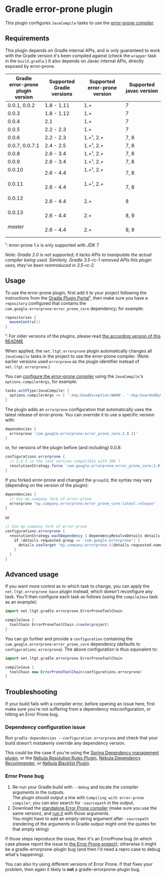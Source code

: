 Gradle error-prone plugin
=========================

This plugin configures `JavaCompile` tasks to use the [error-prone compiler].

[error-prone compiler]: http://errorprone.info/

Requirements
------------

This plugin depends on Gradle internal APIs,
and is only guaranteed to work with the Gradle version it's been compiled against
(check the `wrapper` task in the `build.gradle`.)
It also depends on Javac internal APIs, directly exposed by error-prone.

 Gradle error-prone plugin version | Supported Gradle versions | Supported error-prone version | Supported javac version
 --------------------------------- | ------------------------- | ----------------------------- | -----------------------
 0.0.1, 0.0.2                      | 1.8 - 1.11                | 1.+                           | 7
 0.0.3                             | 1.8 - 1.12                | 1.+                           | 7
 0.0.4                             | 2.1                       | 1.+                           | 7
 0.0.5                             | 2.2 - 2.3                 | 1.+                           | 7
 0.0.6                             | 2.2 - 2.3                 | 1.+¹, 2.+                     | 7, 8
 0.0.7, 0.0.7.1                    | 2.4 - 2.5                 | 1.+¹, 2.+                     | 7, 8
 0.0.8                             | 2.6 - 3.4                 | 1.+¹, 2.+                     | 7, 8
 0.0.9                             | 2.6 - 3.4                 | 1.+¹, 2.+                     | 7, 8
 0.0.10                            | 2.6 - 4.4                 | 1.+¹, 2.+                     | 7, 8
 0.0.11                            | 2.6 - 4.4                 | 1.+¹, 2.+                     | 7, 8
 0.0.12                            | 2.6 - 4.4                 | 2.+                           | 8
 0.0.13                            | 2.6 - 4.4                 | 2.+                           | 8, 9
 _master_                          | 2.6 - 4.4                 | 2.+                           | 8, 9

¹: error-prone 1.x is only supported with JDK 7

_Note: Gradle 2.0 is not supported;
it lacks APIs to manipulate the actual compiler being used.
Similarly, Gradle 3.5-rc-1 removed APIs this plugin uses,
they've been reintroduced in 3.5-rc-2._

Usage
-----

To use the error-prone plugin,
first add it to your project following the instructions from the [Gradle Plugin Portal](https://plugins.gradle.org/plugin/net.ltgt.errorprone)¹,
then make sure you have a `repository` configured that contains the `com.google.errorprone:error_prone_core` dependency;
for example:

```groovy
repositories {
  mavenCentral()
}
```

¹: For older versions of the plugins, please read [the according version of this README](https://github.com/tbroyer/gradle-errorprone-plugin/commits/master/README.md)

When applied, the `net.ltgt.errorprone` plugin automatically  changes all `JavaCompile` tasks in
the project to use the error-prone compiler.
(Note: earlier versions used `errorprone` as the plugin identifier instead of `net.ltgt.errorprone`.)

You can [configure the error-prone compiler](http://errorprone.info/docs/flags) using the `JavaCompile`'s `options.compilerArgs`,
for example:

```groovy
tasks.withType(JavaCompile) {
  options.compilerArgs += [ '-Xep:DeadException:WARN', '-Xep:GuardedByValidator:OFF' ]
}
```

The plugin adds an `errorprone` configuration that automatically uses the latest release of error-prone.
You can override it to use a specific version with:

```groovy
dependencies {
  errorprone 'com.google.errorprone:error_prone_core:2.0.21'
}
```

or, for versions of the plugin before (and including) 0.0.8:

```groovy
configurations.errorprone {
  // 2.0.5 is the last version compatible with JDK 7
  resolutionStrategy.force 'com.google.errorprone:error_prone_core:2.0.5'
}
```

If you forked error-prone and changed the `groupId`, the syntax may vary (depending on the version of the plugin):

```groovy
dependencies {
  // Use my.company fork of error-prone
  errorprone "my.company.errorprone:error_prone_core:latest.release"
}
```

or

```groovy
// Use my.company fork of error-prone
configurations.errorprone {
  resolutionStrategy.eachDependency { DependencyResolveDetails details ->
    if (details.requested.group == 'com.google.errorprone') {
      details.useTarget "my.company.errorprone:${details.requested.name}:latest.release"
    }
  }
}
```

Advanced usage
--------------

If you want more control as to which task to change,
you can apply the `net.ltgt.errorprone-base` plugin instead,
which doesn't reconfigure any task.
You'll then configure each task as follows
(using the `compileJava` task as an example):

```groovy
import net.ltgt.gradle.errorprone.ErrorProneToolChain

compileJava {
  toolChain ErrorProneToolChain.create(project)
}
```

You can go further and provide a `configuration` containing the `com.google.errorprone:error_prone_core` dependency
(defaults to `configurations.errorprone`).
The above configuration is thus equivalent to:

```groovy
import net.ltgt.gradle.errorprone.ErrorProneToolChain

compileJava {
  toolChain new ErrorProneToolChain(configurations.errorprone)
}
```

Troubleshooting
---------------

If your build fails with a compiler error,
before opening an issue here,
first make sure you're not suffering from a dependency misconfiguration,
or hitting an Error Prone bug.

### Dependency configuration issue

Run `gradle dependencies --configuration errorprone`
and check that your build doesn't mistakenly override any dependency version.

This could be the case if you're using the [Spring Dependency management plugin](https://plugins.gradle.org/plugin/io.spring.dependency-management),
or the [Nebula Resolution Rules Plugin](https://plugins.gradle.org/plugin/nebula.resolution-rules),
[Nebula Dependency Recommender](https://plugins.gradle.org/plugin/nebula.dependency-recommender),
or [Nebula Blacklist Plugin](https://plugins.gradle.org/plugin/nebula.blacklist).

### Error Prone bug

 1. Re-run your Gradle build with `--debug` and locate the compiler arguments in the outputs.  
    The plugin should output a line with `Compiling with error-prone compiler`;
    you can also search for `-sourcepath` in the output.
 2. Download the [standalone Error Prone compiler](https://search.maven.org/#search%7Cgav%7C1%7Cg%3A%22com.google.errorprone%22%20AND%20a%3A%22error_prone_ant%22)
    (make sure you use the same version),
    and [run it](http://errorprone.info/docs/installation#command-line) with those arguments.  
    You might have to add an empty-string argument after `-sourcepath`
    (rendering of the arguments in Gradle output might omit the quotes for that empty string)

If those steps reproduce the issue, then it's an ErrorProne bug
(in which case please report the issue to [the Error Prone project](https://github.com/google/error-prone/issues));
otherwise it might be a gradle-errorprone-plugin bug (and then I'd need a repro case to debug what's happening).

You can also try using different versions of Error Prone.
If that fixes your problem, then again it likely is **not** a gradle-errorprone-plugin bug.
